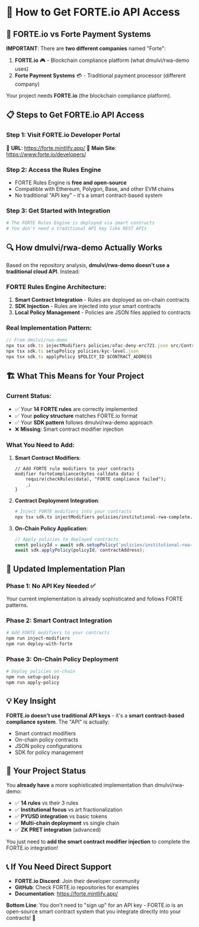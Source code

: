 # 🔑 How to Get FORTE.io API Access

## 🎯 **FORTE.io vs Forte Payment Systems**

**IMPORTANT**: There are **two different companies** named "Forte":

1. **FORTE.io** 🎮 - Blockchain compliance platform (what dmulvi/rwa-demo uses)
2. **Forte Payment Systems** 💳 - Traditional payment processor (different company)

Your project needs **FORTE.io** (the blockchain compliance platform).

## 📋 **Steps to Get FORTE.io API Access**

### **Step 1: Visit FORTE.io Developer Portal**
🔗 **URL**: https://forte.mintlify.app/
📍 **Main Site**: https://www.forte.io/developers/

### **Step 2: Access the Rules Engine**
- FORTE Rules Engine is **free and open-source**
- Compatible with Ethereum, Polygon, Base, and other EVM chains
- No traditional "API key" - it's a smart contract-based system

### **Step 3: Get Started with Integration**
```bash
# The FORTE Rules Engine is deployed via smart contracts
# You don't need a traditional API key like REST APIs
```

## 🔍 **How dmulvi/rwa-demo Actually Works**

Based on the repository analysis, **dmulvi/rwa-demo doesn't use a traditional cloud API**. Instead:

### **FORTE Rules Engine Architecture**:
1. **Smart Contract Integration** - Rules are deployed as on-chain contracts
2. **SDK Injection** - Rules are injected into your smart contracts
3. **Local Policy Management** - Policies are JSON files applied to contracts

### **Real Implementation Pattern**:
```typescript
// From dmulvi/rwa-demo
npx tsx sdk.ts injectModifiers policies/ofac-deny-erc721.json src/Contract.sol
npx tsx sdk.ts setupPolicy policies/kyc-level.json
npx tsx sdk.ts applyPolicy $POLICY_ID $CONTRACT_ADDRESS
```

## 🏗️ **What This Means for Your Project**

### **Current Status**:
- ✅ Your **14 FORTE rules** are correctly implemented
- ✅ Your **policy structure** matches FORTE.io format
- ✅ Your **SDK pattern** follows dmulvi/rwa-demo approach
- ❌ **Missing**: Smart contract modifier injection

### **What You Need to Add**:

1. **Smart Contract Modifiers**:
   ```solidity
   // Add FORTE rule modifiers to your contracts
   modifier forteCompliance(bytes calldata data) {
       require(checkRules(data), "FORTE compliance failed");
       _;
   }
   ```

2. **Contract Deployment Integration**:
   ```bash
   # Inject FORTE modifiers into your contracts
   npx tsx sdk.ts injectModifiers policies/institutional-rwa-complete.json src/InstitutionalAsset.sol
   ```

3. **On-Chain Policy Application**:
   ```typescript
   // Apply policies to deployed contracts
   const policyId = await sdk.setupPolicy('policies/institutional-rwa-complete.json');
   await sdk.applyPolicy(policyId, contractAddress);
   ```

## 🚀 **Updated Implementation Plan**

### **Phase 1: No API Key Needed** ✅
Your current implementation is already sophisticated and follows FORTE patterns.

### **Phase 2: Smart Contract Integration** 
```bash
# Add FORTE modifiers to your contracts
npm run inject-modifiers
npm run deploy-with-forte
```

### **Phase 3: On-Chain Policy Deployment**
```bash
# Deploy policies on-chain
npm run setup-policy
npm run apply-policy
```

## 💡 **Key Insight**

**FORTE.io doesn't use traditional API keys** - it's a **smart contract-based compliance system**. The "API" is actually:
- Smart contract modifiers
- On-chain policy contracts  
- JSON policy configurations
- SDK for policy management

## 🎯 **Your Project Status**

You **already have** a more sophisticated implementation than dmulvi/rwa-demo:
- ✅ **14 rules** vs their 3 rules
- ✅ **Institutional focus** vs art fractionalization  
- ✅ **PYUSD integration** vs basic tokens
- ✅ **Multi-chain deployment** vs single chain
- ✅ **ZK PRET integration** (advanced)

You just need to **add the smart contract modifier injection** to complete the FORTE.io integration!

## 📞 **If You Need Direct Support**

- **FORTE.io Discord**: Join their developer community
- **GitHub**: Check FORTE.io repositories for examples
- **Documentation**: https://forte.mintlify.app/

**Bottom Line**: You don't need to "sign up" for an API key - FORTE.io is an open-source smart contract system that you integrate directly into your contracts! 🎉

